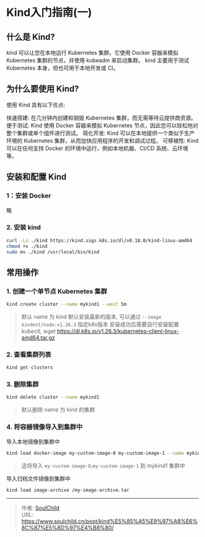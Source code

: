 # Kind入门指南(一)


<!--more-->

## 什么是 Kind?
kind 可以让您在本地运行 Kubernetes 集群。它使用 Docker 容器来模拟 Kubernetes 集群的节点，并使用 kubeadm 来启动集群。
kind 主要用于测试 Kubernetes 本身，但也可用于本地开发或 CI。

## 为什么要使用 Kind?
使用 Kind 具有以下优点: 

快速搭建: 在几分钟内创建和销毁 Kubernetes 集群，而无需等待云提供商资源。
便于测试: Kind 使用 Docker 容器来模拟 Kubernetes 节点，因此您可以轻松地对整个集群或单个组件进行测试。
简化开发: Kind 可以在本地提供一个类似于生产环境的 Kubernetes 集群，从而加快应用程序的开发和调试过程。
可移植性: Kind 可以在任何支持 Docker 的环境中运行，例如本地机器、CI/CD 系统、云环境等。

## 安装和配置 Kind

### 1：安装 Docker
略

### 2. 安装 kind
```bash
curl -Lo ./kind https://kind.sigs.k8s.io/dl/v0.18.0/kind-linux-amd64
chmod +x ./kind
sudo mv ./kind /usr/local/bin/kind
```

## 常用操作

### 1. 创建一个单节点 Kubernetes 集群
```bash
kind create cluster --name mykind1 --wait 5m
```
> 默认 name 为 kind
> 默认安装最新的版本, 可以通过 `--image kindest/node:v1.26.3` 指定k8s版本
> 安装成功后需要自行安装配置 kubectl, wget https://dl.k8s.io/v1.26.3/kubernetes-client-linux-amd64.tar.gz

### 2. 查看集群列表
```bash
kind get clusters
```

### 3. 删除集群
```bash
kind delete cluster --name mykind1
```
> 默认删除 name 为 kind 的集群

### 4. 将容器镜像导入到集群中
导入本地镜像到集群中
```bash
kind load docker-image my-custom-image-0 my-custom-image-1 --name mykind1
```
> 这将导入 `my-custom-image-0`,`my-custom-image-1` 到 mykind1 集群中

导入归档文件镜像到集群中
```bash
kind load image-archive /my-image-archive.tar
```

---

> 作者: [SoulChild](https://www.soulchild.cn)  
> URL: https://www.soulchild.cn/post/kind%E5%85%A5%E9%97%A8%E6%8C%87%E5%8D%97%E4%B8%80/  

